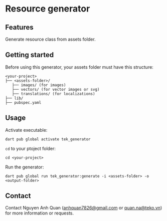 # Resource generator

## Features

Generate resource class from assets folder.

## Getting started

Before using this generator, your assets folder must have this structure:<br>
```
<your-project>
├── <assets-folder>/
   ├── images/ (for images)
   ├── vectors/ (for vector images or svg)
   ├── translations/ (for localizations)
├── lib/
├── pubspec.yaml
```

## Usage

Activate executable:<br>
```
dart pub global activate tek_generator
```

`cd` to your ptoject folder:
```
cd <your-project>
```

Run the generator:
```
dart pub global run tek_generator:generate -i <assets-folder> -o <output-folder>
```

## Contact

Contact Nguyen Anh Quan (anhquan7826@gmail.com or quan.na@teko.vn) for more information or requests.